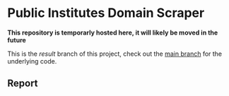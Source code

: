 # Public Institutes Domain Scraper

**This repository is temporarly hosted here, it will likely be moved in the future**

This is the *result* branch of this project, check out the [main branch](https://github.com/jorants/public-institutes-domain-scraper/tree/main) for the underlying code.

## Report
